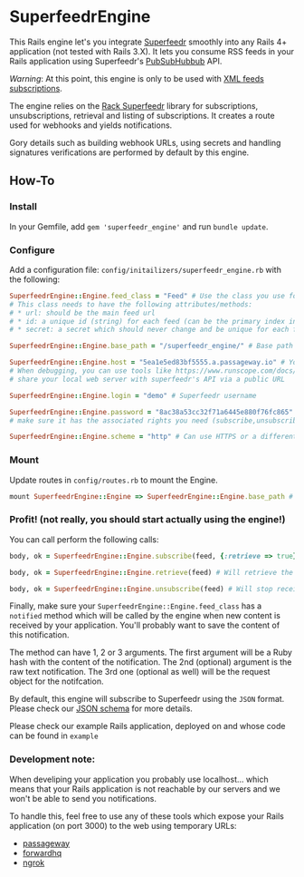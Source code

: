 # SuperfeedrEngine

This Rails engine let's you integrate [Superfeedr](https://superfeedr.com) smoothly into any Rails 4+ application (not tested with Rails 3.X). It lets you consume RSS feeds in your Rails application using Superfeedr's [PubSubHubbub](http://documentation.superfeedr.com/subscribers.html#webhooks) API.

*Warning*: At this point, this engine is only to be used with [XML feeds subscriptions](http://documentation.superfeedr.com/subscribers.html#xml-based-feeds).

The engine relies on the [Rack Superfeedr](https://rubygems.org/gems/rack-superfeedr) library for subscriptions, unsubscriptions, retrieval and listing of subscriptions. It creates a route used for webhooks and yields notifications.

Gory details such as building webhook URLs, using secrets and handling signatures verifications are performed by default by this engine.

## How-To

### Install

In your Gemfile, add `gem 'superfeedr_engine'` and run `bundle update`.

### Configure

Add a configuration file: `config/initailizers/superfeedr_engine.rb` with the following:

```ruby
SuperfeedrEngine::Engine.feed_class = "Feed" # Use the class you use for feeds. (Its name as a string)
# This class needs to have the following attributes/methods:
# * url: should be the main feed url
# * id: a unique id (string) for each feed (can be the primary index in your relational table)
# * secret: a secret which should never change and be unique for each feed. It must be hard to guess. (a md5 or sha1 string works fine!)

SuperfeedrEngine::Engine.base_path = "/superfeedr_engine/" # Base path for the engine don't forget the trailing /

SuperfeedrEngine::Engine.host = "5ea1e5ed83bf5555.a.passageway.io" # Your hostname (no http). Used for webhooks!
# When debugging, you can use tools like https://www.runscope.com/docs/passageway to
# share your local web server with superfeedr's API via a public URL

SuperfeedrEngine::Engine.login = "demo" # Superfeedr username

SuperfeedrEngine::Engine.password = "8ac38a53cc32f71a6445e880f76fc865" # Token value
# make sure it has the associated rights you need (subscribe,unsubscribe,retrieve,list)

SuperfeedrEngine::Engine.scheme = "http" # Can use HTTPS or a different port with SuperfeedrEngine::Engine.port
```

### Mount

Update routes in `config/routes.rb` to mount the Engine.

```ruby
mount SuperfeedrEngine::Engine => SuperfeedrEngine::Engine.base_path # Use the same to set path in the engine initialization!
```

### Profit! (not really, you should start actually using the engine!)

You can call perform the following calls:

```ruby
body, ok = SuperfeedrEngine::Engine.subscribe(feed, {:retrieve => true}) # Will subscribe your application to the feed object and will retrieve its past content yielded as a JSON string in body.

body, ok = SuperfeedrEngine::Engine.retrieve(feed) # Will retrieve the past content of a feed (but you must be subscribed to it first)

body, ok = SuperfeedrEngine::Engine.unsubscribe(feed) # Will stop receiving notifications when a feed changes.
```

Finally, make sure your `SuperfeedrEngine::Engine.feed_class` has a `notified` method which will be called by the engine when new content is received by your application. You'll probably want to save the content of this notification.

The method can have 1, 2 or 3 arguments. The first argument will be a Ruby hash with the content of the notification. The 2nd (optional) argument is the raw text notification. The 3rd one (optional as well) will be the request object for the notifcation.

By default, this engine will subscribe to Superfeedr using the `JSON` format. Please check our [JSON schema](http://documentation.superfeedr.com/schema.html#json) for more details.


Please check our example Rails application, deployed on  and whose code can be found in `example`


### Development note:

When develiping your application you probably use localhost... which means that your Rails application is not reachable by our servers and we won't be able to send you notifications.

To handle this, feel free to use any of these tools which expose your Rails application (on port 3000) to the web using temporary URLs:

- [passageway](https://www.runscope.com/docs/passageway)
- [forwardhq](https://forwardhq.com/)
- [ngrok](https://ngrok.com/)





